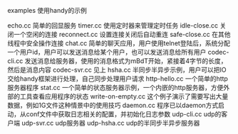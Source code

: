 examples
使用handy的示例

echo.cc 简单的回显服务
timer.cc 使用定时器来管理定时任务
idle-close.cc 关闭一个空闲的连接
reconnect.cc 设置连接关闭后自动重连
safe-close.cc 在其他线程中安全操作连接
chat.cc 简单的聊天应用，用户使用telnet登陆后，系统分配一个用户id，用户可以发送消息给某个用户，也可以发送消息给所有用户
codec-cli.cc 发送消息给服务器，使用的消息格式为mBdT开始，紧接着4字节的长度，然后是消息内容
codec-svr.cc 见上
hsha.cc 半同步半异步示例，用户可以把IO交给handy框架进行处理，自己同步处理用户请求
http-hello.cc 一个简单的http服务器程序
stat.cc 一个简单的状态服务器示例，一个内嵌的http服务器，方便外部的工具查看应用程序的状态
write-on-empty.cc 这个例子演示了需要写出大量数据，例如1G文件这种情景中的使用技巧
daemon.cc 程序已以daemon方式启动，从conf文件中获取日志相关的配置，并初始化日志参数
udp-cli.cc udp的客户端
udp-svr.cc udp服务器
udp-hsha.cc udp的半同步半异步服务器
